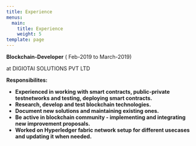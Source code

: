 ```yaml
---
title: Experience
menus:
  main:
    title: Experience
    weight: 5
template: page
---
```

**Blockchain-Developer** ( Feb-2019 to March-2019)

at DIGIOTAI SOLUTIONS PVT LTD

**Responsibilites:**

* **Experienced in working with smart contracts, public-private testnetworks and testing, deploying smart contracts.**
* **Research, develop and test blockchain technologies.**
* **Document new solutions and maintaining existing ones.**
* **Be active in blockchain community - implementing and integrating new improvement proposals.**
* **Worked on Hyperledger fabric network setup for different usecases and updating it when needed.**